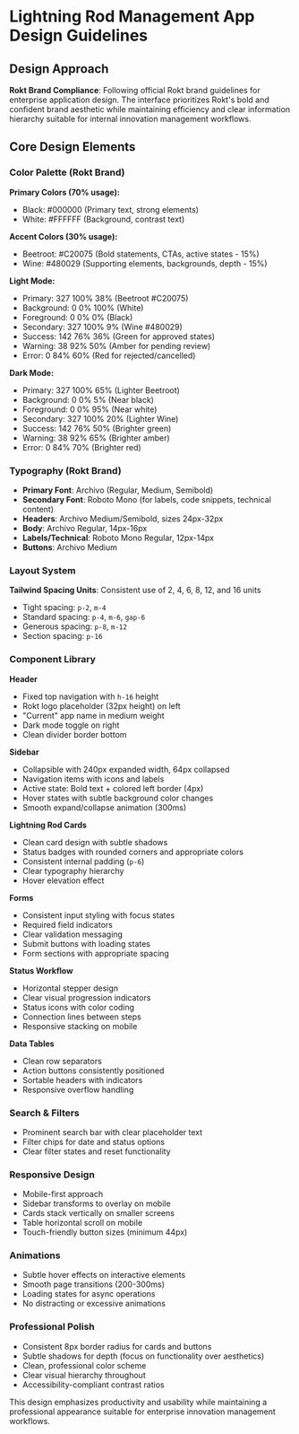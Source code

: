 # Lightning Rod Management App Design Guidelines

## Design Approach
**Rokt Brand Compliance**: Following official Rokt brand guidelines for enterprise application design. The interface prioritizes Rokt's bold and confident brand aesthetic while maintaining efficiency and clear information hierarchy suitable for internal innovation management workflows.

## Core Design Elements

### Color Palette (Rokt Brand)
**Primary Colors (70% usage):**
- Black: #000000 (Primary text, strong elements)
- White: #FFFFFF (Background, contrast text)

**Accent Colors (30% usage):**
- Beetroot: #C20075 (Bold statements, CTAs, active states - 15%)
- Wine: #480029 (Supporting elements, backgrounds, depth - 15%)

**Light Mode:**
- Primary: 327 100% 38% (Beetroot #C20075)
- Background: 0 0% 100% (White)
- Foreground: 0 0% 0% (Black)
- Secondary: 327 100% 9% (Wine #480029)
- Success: 142 76% 36% (Green for approved states)
- Warning: 38 92% 50% (Amber for pending review)
- Error: 0 84% 60% (Red for rejected/cancelled)

**Dark Mode:**
- Primary: 327 100% 65% (Lighter Beetroot)
- Background: 0 0% 5% (Near black)
- Foreground: 0 0% 95% (Near white)
- Secondary: 327 100% 20% (Lighter Wine)
- Success: 142 76% 50% (Brighter green)
- Warning: 38 92% 65% (Brighter amber)
- Error: 0 84% 70% (Brighter red)

### Typography (Rokt Brand)
- **Primary Font**: Archivo (Regular, Medium, Semibold)
- **Secondary Font**: Roboto Mono (for labels, code snippets, technical content)
- **Headers**: Archivo Medium/Semibold, sizes 24px-32px
- **Body**: Archivo Regular, 14px-16px
- **Labels/Technical**: Roboto Mono Regular, 12px-14px
- **Buttons**: Archivo Medium

### Layout System
**Tailwind Spacing Units**: Consistent use of 2, 4, 6, 8, 12, and 16 units
- Tight spacing: `p-2`, `m-4`
- Standard spacing: `p-4`, `m-6`, `gap-6`
- Generous spacing: `p-8`, `m-12`
- Section spacing: `p-16`

### Component Library

**Header**
- Fixed top navigation with `h-16` height
- Rokt logo placeholder (32px height) on left
- "Current" app name in medium weight
- Dark mode toggle on right
- Clean divider border bottom

**Sidebar**
- Collapsible with 240px expanded width, 64px collapsed
- Navigation items with icons and labels
- Active state: Bold text + colored left border (4px)
- Hover states with subtle background color changes
- Smooth expand/collapse animation (300ms)

**Lightning Rod Cards**
- Clean card design with subtle shadows
- Status badges with rounded corners and appropriate colors
- Consistent internal padding (`p-6`)
- Clear typography hierarchy
- Hover elevation effect

**Forms**
- Consistent input styling with focus states
- Required field indicators
- Clear validation messaging
- Submit buttons with loading states
- Form sections with appropriate spacing

**Status Workflow**
- Horizontal stepper design
- Clear visual progression indicators
- Status icons with color coding
- Connection lines between steps
- Responsive stacking on mobile

**Data Tables**
- Clean row separators
- Action buttons consistently positioned
- Sortable headers with indicators
- Responsive overflow handling

### Search & Filters
- Prominent search bar with clear placeholder text
- Filter chips for date and status options
- Clear filter states and reset functionality

### Responsive Design
- Mobile-first approach
- Sidebar transforms to overlay on mobile
- Cards stack vertically on smaller screens
- Table horizontal scroll on mobile
- Touch-friendly button sizes (minimum 44px)

### Animations
- Subtle hover effects on interactive elements
- Smooth page transitions (200-300ms)
- Loading states for async operations
- No distracting or excessive animations

### Professional Polish
- Consistent 8px border radius for cards and buttons
- Subtle shadows for depth (focus on functionality over aesthetics)
- Clean, professional color scheme
- Clear visual hierarchy throughout
- Accessibility-compliant contrast ratios

This design emphasizes productivity and usability while maintaining a professional appearance suitable for enterprise innovation management workflows.